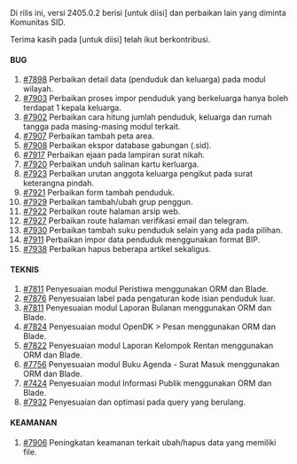 Di rilis ini, versi 2405.0.2 berisi [untuk diisi] dan perbaikan lain yang diminta Komunitas SID.

Terima kasih pada [untuk diisi] telah ikut berkontribusi.


#### BUG

1. [#7898](https://github.com/OpenSID/OpenSID/issues/7898) Perbaikan detail data (penduduk dan keluarga) pada modul wilayah.
2. [#7903](https://github.com/OpenSID/OpenSID/issues/7903) Perbaikan proses impor penduduk yang berkeluarga hanya boleh terdapat 1 kepala keluarga.
3. [#7902](https://github.com/OpenSID/OpenSID/issues/7902) Perbaikan cara hitung jumlah penduduk, keluarga dan rumah tangga pada masing-masing modul terkait.
4. [#7907](https://github.com/OpenSID/OpenSID/issues/7907) Perbaikan tambah peta area.
5. [#7908](https://github.com/OpenSID/OpenSID/issues/7908) Perbaikan ekspor database gabungan (.sid).
6. [#7917](https://github.com/OpenSID/OpenSID/issues/7917) Perbaikan ejaan pada lampiran surat nikah.
7. [#7920](https://github.com/OpenSID/OpenSID/issues/7920) Perbaikan unduh salinan kartu kerluarga.
8. [#7923](https://github.com/OpenSID/OpenSID/issues/7923) Perbaikan urutan anggota keluarga pengikut pada surat keterangna pindah.
9. [#7921](https://github.com/OpenSID/OpenSID/issues/7921) Perbaikan form tambah penduduk.
10. [#7929](https://github.com/OpenSID/OpenSID/issues/7929) Perbaikan tambah/ubah grup penggun.
11. [#7922](https://github.com/OpenSID/OpenSID/issues/7922) Perbaikan route halaman arsip web.
12. [#7927](https://github.com/OpenSID/OpenSID/issues/7927) Perbaikan route halaman verifikasi email dan telegram.
13. [#7930](https://github.com/OpenSID/OpenSID/issues/7930) Perbaikan tambah suku penduduk selain yang ada pada pilihan.
14. [#7911](https://github.com/OpenSID/OpenSID/issues/7911) Perbaikan impor data penduduk menggunakan format BIP.
15. [#7938](https://github.com/OpenSID/OpenSID/issues/7938) Perbaikan hapus beberapa artikel sekaligus.


#### TEKNIS

1. [#7811](https://github.com/OpenSID/OpenSID/issues/7811) Penyesuaian modul Peristiwa menggunakan ORM dan Blade.
2. [#7876](https://github.com/OpenSID/OpenSID/issues/7876) Penyesuaian label pada pengaturan kode isian penduduk luar.
3. [#7811](https://github.com/OpenSID/OpenSID/issues/7811) Penyesuaian modul Laporan Bulanan menggunakan ORM dan Blade.
4. [#7824](https://github.com/OpenSID/OpenSID/issues/7824) Penyesuaian modul OpenDK > Pesan menggunakan ORM dan Blade.
5. [#7822](https://github.com/OpenSID/OpenSID/issues/7822) Penyesuaian modul Laporan Kelompok Rentan menggunakan ORM dan Blade.
6. [#7756](https://github.com/OpenSID/OpenSID/issues/7756) Penyesuaian modul Buku Agenda - Surat Masuk menggunakan ORM dan Blade.
7. [#7424](https://github.com/OpenSID/OpenSID/issues/7424) Penyesuaian modul Informasi Publik menggunakan ORM dan Blade.
8. [#7932](https://github.com/OpenSID/OpenSID/issues/7932) Penyesuaian dan optimasi pada query yang berulang.


#### KEAMANAN

1. [#7906](https://github.com/OpenSID/OpenSID/issues/7906) Peningkatan keamanan terkait ubah/hapus data yang memiliki file.
